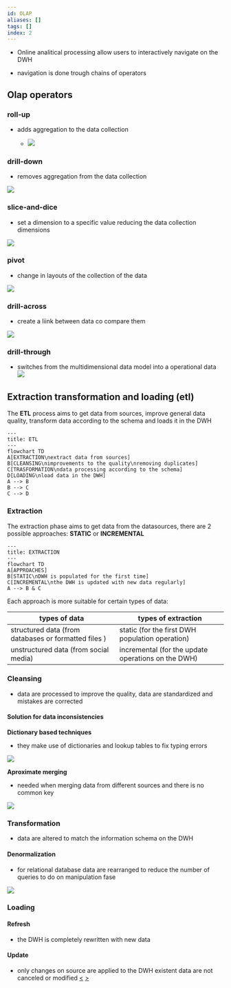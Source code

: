 ```yaml
---
id: OLAP
aliases: []
tags: []
index: 2
---
```


-  Online analitical processing allow users to interactively navigate on the DWH

- navigation is done trough chains of operators

## Olap operators

### roll-up

- adds aggregation to the data collection

	- ![](assets/datamining/Pasted_image_20231005143104.png)

### drill-down

- removes aggregation from the data collection

 ![](assets/datamining/Pasted_image_20231005143041.png)

### slice-and-dice

- set a dimension to a specific value reducing the data collection dimensions

![](assets/datamining/Pasted_image_20231005143020.png)

### pivot

 - change in layouts of the collection of the data

 ![](assets/datamining/Pasted_image_20231005143426.png)

### drill-across

 - create a liink between data co compare them

 ![](assets/datamining/Pasted_image_20231005143524.png)

### drill-through

 - switches from the multidimensional data model into a operational data
 ![](assets/datamining/Pasted_image_20231005143844.png)

## Extraction transformation and loading (etl)

The **ETL** process aims to get data from sources, improve general data quality, transform data according to the schema and loads it in the DWH


```mermaid
---
title: ETL
---
flowchart TD
A[EXTRACTION\nextract data from sources]
B[CLEANSING\nimprovements to the quality\nremoving duplicates]
C[TRASFORMATION\ndata processing according to the schema]
D[LOADING\nload data in the DWH]
A --> B
B --> C
C --> D
```

### Extraction

The extraction phase aims to get data from the datasources, there are 2 possible approaches: **STATIC**  or **INCREMENTAL**


```mermaid
---
title: EXTRACTION
---
flowchart TD
A[APPROACHES]
B[STATIC\nDWH is populated for the first time]
C[INCREMENTAL\nthe DWH is updated with new data regularly]
A --> B & C
```

Each approach is more suitable for certain types of data:

| types of data                                        | types of extraction                             |
|------------------------------------------------------|-------------------------------------------------|
| structured data (from databases or formatted files ) | static (for the first DWH population operation) |
| unstructured data (from social media)                | incremental (for the update operations on the DWH)|

### Cleansing

- data are processed to improve the quality, data are standardized and mistakes are corrected

#### Solution for data inconsistencies

**Dictionary based techniques**

- they make use of dictionaries and lookup tables to fix typing errors

![](assets/datamining/Pasted_image_20231008181755.png)

**Aproximate merging**

- needed when merging data from different sources and there is no common key

![](assets/datamining/Pasted_image_20231008181831.png)

### Transformation

- data are altered to match the information schema on the DWH

#### Denormalization

 - for relational database data are rearranged to reduce the number of queries to do on manipulation fase

![](assets/datamining/Pasted_image_20231005150109.png)

### Loading

#### Refresh

- the DWH is completely rewritten with new data

#### Update

- only changes on source are applied to the DWH existent data are not canceled or modified
[<](pages/computer_vision/object_detection/instance_level_object_detection.md) [>](pages/computer_vision/object_detection/shape_based_matching.md)
